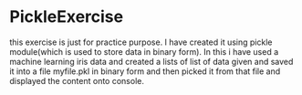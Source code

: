 # PickleExercise
this exercise is just for practice purpose. I have created it using pickle module(which is used to store data in binary form). In this i have used a machine learning iris data and created a lists of list of data given and saved it into a file myfile.pkl in binary form and then picked it from that file and displayed the content onto console.
